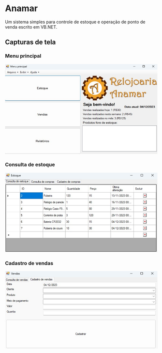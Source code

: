 # Anamar

Um sistema simples para controle de estoque e operação de ponto de venda escrito em VB.NET.

## Capturas de tela

### Menu principal

![Menu principal](menu_principal.jpeg)

### Consulta de estoque

![Consulta de estoque](consulta_de_estoque.jpeg)

### Cadastro de vendas

![Cadastro de vendas](cadastro_de_vendas.jpeg)
